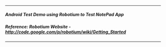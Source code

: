 ***
##### Android Test Demo using Robotium to Test NotePad App
##### Reference: Robotium Website - http://code.google.com/p/robotium/wiki/Getting_Started
***



